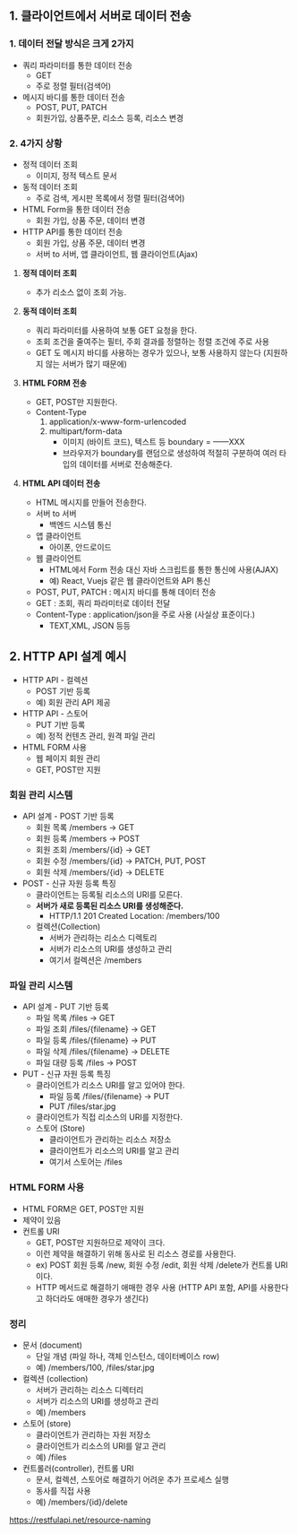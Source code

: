 ## 1. 클라이언트에서 서버로 데이터 전송

### 1. 데이터 전달 방식은 크게 2가지

- 쿼리 파라미터를 통한 데이터 전송
    - GET
    - 주로 정렬 필터(검색어)
- 메시지 바디를 통한 데이터 전송
    - POST, PUT, PATCH
    - 회원가입, 상품주문, 리소스 등록, 리소스 변경

### 2. 4가지 상황

- 정적 데이터 조회
    - 이미지, 정적 텍스트 문서
- 동적 데이터 조회
    - 주로 검색, 게시판 목록에서 정렬 필터(검색어)
- HTML Form을 통한 데이터 전송
    - 회원 가입, 상품 주문, 데이터 변경
- HTTP API를 통한 데이터 전송
    - 회원 가입, 상품 주문, 데이터 변경
    - 서버 to 서버, 앱 클라이언트, 웹 클라이언트(Ajax)

1. **정적 데이터 조회**
    - 추가 리소스 없이 조회 가능.
2. **동적 데이터 조회**
    - 쿼리 파라미터를 사용하여 보통 GET 요청을 한다.
    - 조회 조건을 줄여주는 필터, 주회 결과를 정렬하는 정렬 조건에 주로 사용
    - GET 도 메시지 바디를 사용하는 경우가 있으나, 보통 사용하지 않는다 (지원하지 않는 서버가 많기 때문에)

1.  **HTML FORM 전송**
    - GET, POST만 지원한다.
    - Content-Type
        1. application/x-www-form-urlencoded
        2. multipart/form-data
            - 이미지 (바이트 코드), 텍스트 등 boundary = ——XXX
            - 브라우저가 boundary를 랜덤으로 생성하여 적절히 구분하여 여러 타입의 데이터를 서버로 전송해준다.

1. **HTML API 데이터 전송**
    - HTML 메시지를 만들어 전송한다.
    - 서버 to 서버
        - 백엔드 시스템 통신
    - 앱 클라이언트
        - 아이폰, 안드로이드
    - 웹 클라이언트
        - HTML에서 Form 전송 대신 자바 스크립트를 통한 통신에 사용(AJAX)
        - 예) React, Vuejs 같은 웹 클라이언트와 API 통신
    - POST, PUT, PATCH : 메시지 바디를 통해 데이터 전송
    - GET : 조회, 쿼리 파라미터로 데이터 전달
    - Content-Type : application/json을 주로 사용 (사실상 표준이다.)
        - TEXT,XML, JSON 등등

## 2. HTTP API 설계 예시

- HTTP API - 컬렉션
    - POST 기반 등록
    - 예) 회원 관리 API 제공
- HTTP API - 스토어
    - PUT 기반 등록
    - 예) 정적 컨텐츠 관리, 원격 파일 관리
- HTML FORM 사용
    - 웹 페이지 회원 관리
    - GET, POST만 지원

### 회원 관리 시스템

- API 설계 - POST 기반 등록
    - 회원 목록 /members → GET
    - 회원 등록 /members → POST
    - 회원 조회 /members/{id} → GET
    - 회원 수정 /members/{id} → PATCH, PUT, POST
    - 회원 삭제 /members/{id} → DELETE
- POST - 신규 자원 등록 특징
    - 클라이언트는 등록될 리소스의 URI를 모른다.
    - **서버가 새로 등록된 리소스 URI를 생성해준다.**
        - HTTP/1.1 201 Created
          Location: /members/100
    - 컬렉션(Collection)
        - 서버가 관리하는 리소스 디렉토리
        - 서버가 리소스의 URI를 생성하고 관리
        - 여기서 컬렉션은 /members

### 파일 관리 시스템

- API 설계 - PUT 기반 등록
    - 파일 목록 /files → GET
    - 파일 조회 /files/{filename} → GET
    - 파일 등록 /files/{filename} → PUT
    - 파일 삭제 /files/{filename} → DELETE
    - 파일 대량 등록 /files → POST
- PUT - 신규 자원 등록 특징
    - 클라이언트가 리소스 URI를 알고 있어야 한다.
        - 파일 등록 /files/{filename} → PUT
        - PUT /files/star.jpg
    - 클라이언트가 직접 리소스의 URI를 지정한다.
    - 스토어 (Store)
        - 클라이언트가 관리하는 리소스 저장소
        - 클라이언트가 리소스의 URI를 알고 관리
        - 여기서 스토어는 /files

### HTML FORM 사용

- HTML FORM은 GET, POST만 지원
- 제약이 있음
- 컨트롤 URI
    - GET, POST만 지원하므로 제약이 크다.
    - 이런 제약을 해결하기 위해 동사로 된 리소스 경로를 사용한다.
    - ex) POST 회원 등록 /new, 회원 수정 /edit, 회원 삭제 /delete가 컨트롤 URI 이다.
    - HTTP 메서드로 해결하기 애매한 경우 사용 (HTTP API 포함, API를 사용한다고 하더라도 애매한 경우가 생긴다)

### 정리

- 문서 (document)
    - 단일 개념 (파일 하나, 객체 인스턴스, 데이터베이스 row)
    - 예) /members/100, /files/star.jpg
- 컬렉션 (collection)
    - 서버가 관리하는 리소스 디렉터리
    - 서버가 리소스의 URI를 생성하고 관리
    - 예) /members
- 스토어 (store)
    - 클라이언트가 관리하는 자원 저장소
    - 클라이언트가 리소스의 URI를 알고 관리
    - 예) /files
- 컨트롤러(controller), 컨트롤 URI
    - 문서, 컬렉션, 스토어로 해결하기 어려운 추가 프로세스 실행
    - 동사를 직접 사용
    - 예) /members/{id}/delete

https://restfulapi.net/resource-naming